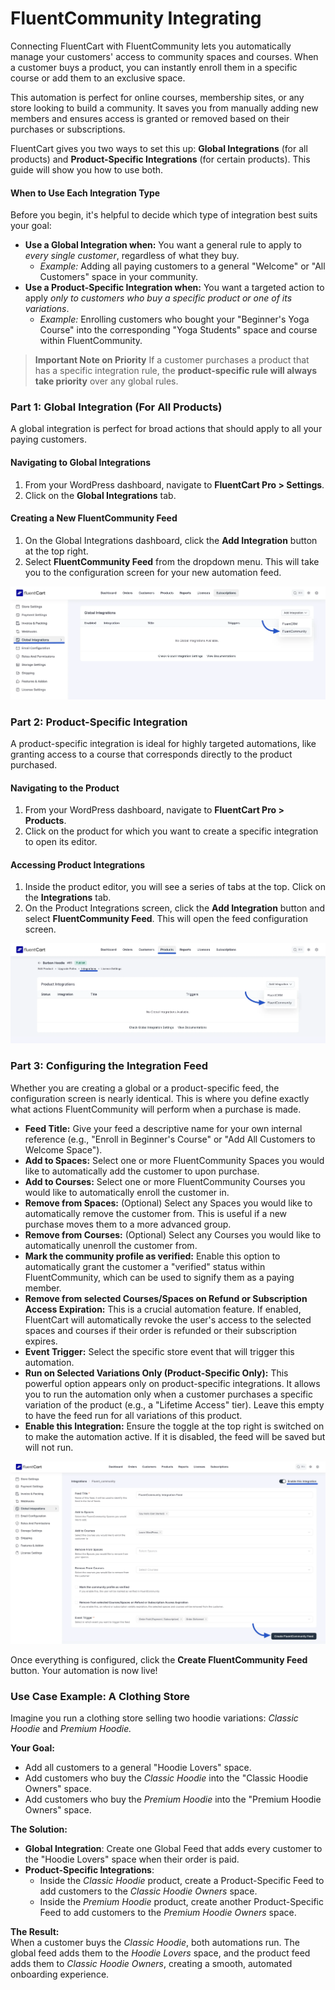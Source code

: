 # FluentCommunity Integrating

Connecting FluentCart with FluentCommunity lets you automatically manage your customers' access to community spaces and courses. When a customer buys a product, you can instantly enroll them in a specific course or add them to an exclusive space.

This automation is perfect for online courses, membership sites, or any store looking to build a community. It saves you from manually adding new members and ensures access is granted or removed based on their purchases or subscriptions.

FluentCart gives you two ways to set this up: **Global Integrations** (for all products) and **Product-Specific Integrations** (for certain products). This guide will show you how to use both.

#### When to Use Each Integration Type

Before you begin, it's helpful to decide which type of integration best suits your goal:

* **Use a Global Integration when:** You want a general rule to apply to *every single customer*, regardless of what they buy.
    * *Example:* Adding all paying customers to a general "Welcome" or "All Customers" space in your community.
* **Use a Product-Specific Integration when:** You want a targeted action to apply *only to customers who buy a specific product or one of its variations*.
    * *Example:* Enrolling customers who bought your "Beginner's Yoga Course" into the corresponding "Yoga Students" space and course within FluentCommunity.

> **Important Note on Priority**
> If a customer purchases a product that has a specific integration rule, the **product-specific rule will always take priority** over any global rules.

### Part 1: Global Integration (For All Products)

A global integration is perfect for broad actions that should apply to all your paying customers.

#### Navigating to Global Integrations

1.  From your WordPress dashboard, navigate to **FluentCart Pro > Settings**.
2.  Click on the **Global Integrations** tab.

#### Creating a New FluentCommunity Feed

1.  On the Global Integrations dashboard, click the **Add Integration** button at the top right.
2.  Select **FluentCommunity Feed** from the dropdown menu. This will take you to the configuration screen for your new automation feed.

![Global Integration FluentCommunity](/guide/public/images/integrations/fluentcommunity/integrateing-fluentcommunity-1.webp)

### Part 2: Product-Specific Integration

A product-specific integration is ideal for highly targeted automations, like granting access to a course that corresponds directly to the product purchased.

#### Navigating to the Product

1.  From your WordPress dashboard, navigate to **FluentCart Pro > Products**.
2.  Click on the product for which you want to create a specific integration to open its editor.

#### Accessing Product Integrations

1.  Inside the product editor, you will see a series of tabs at the top. Click on the **Integrations** tab.
2.  On the Product Integrations screen, click the **Add Integration** button and select **FluentCommunity Feed**. This will open the feed configuration screen.

![Product Specific Integration FluentCommunity](/guide/public/images/integrations/fluentcommunity/integrateing-fluentcommunity-2.webp)

### Part 3: Configuring the Integration Feed

Whether you are creating a global or a product-specific feed, the configuration screen is nearly identical. This is where you define exactly what actions FluentCommunity will perform when a purchase is made.

* **Feed Title:** Give your feed a descriptive name for your own internal reference (e.g., "Enroll in Beginner's Course" or "Add All Customers to Welcome Space").
* **Add to Spaces:** Select one or more FluentCommunity Spaces you would like to automatically add the customer to upon purchase.
* **Add to Courses:** Select one or more FluentCommunity Courses you would like to automatically enroll the customer in.
* **Remove from Spaces:** (Optional) Select any Spaces you would like to automatically remove the customer from. This is useful if a new purchase moves them to a more advanced group.
* **Remove from Courses:** (Optional) Select any Courses you would like to automatically unenroll the customer from.
* **Mark the community profile as verified:** Enable this option to automatically grant the customer a "verified" status within FluentCommunity, which can be used to signify them as a paying member.
* **Remove from selected Courses/Spaces on Refund or Subscription Access Expiration:** This is a crucial automation feature. If enabled, FluentCart will automatically revoke the user's access to the selected spaces and courses if their order is refunded or their subscription expires.
* **Event Trigger:** Select the specific store event that will trigger this automation. 
* **Run on Selected Variations Only (Product-Specific Only):** This powerful option appears only on product-specific integrations. It allows you to run the automation only when a customer purchases a specific variation of the product (e.g., a "Lifetime Access" tier). Leave this empty to have the feed run for all variations of this product.
* **Enable this Integration:** Ensure the toggle at the top right is switched on to make the automation active. If it is disabled, the feed will be saved but will not run.

![Configure Integration Feed Fluentcommunity](/guide/public/images/integrations/fluentcommunity/integrateing-fluentcommunity-3.webp)

Once everything is configured, click the **Create FluentCommunity Feed** button. Your automation is now live!

### Use Case Example: A Clothing Store

Imagine you run a clothing store selling two hoodie variations: *Classic Hoodie* and *Premium Hoodie.*

**Your Goal:**
- Add all customers to a general "Hoodie Lovers" space.  
- Add customers who buy the *Classic Hoodie* into the "Classic Hoodie Owners" space.  
- Add customers who buy the *Premium Hoodie* into the "Premium Hoodie Owners" space.  

**The Solution:**
- **Global Integration**: Create one Global Feed that adds every customer to the "Hoodie Lovers" space when their order is paid.  
- **Product-Specific Integrations**:  
  - Inside the *Classic Hoodie* product, create a Product-Specific Feed to add customers to the *Classic Hoodie Owners* space.  
  - Inside the *Premium Hoodie* product, create another Product-Specific Feed to add customers to the *Premium Hoodie Owners* space.  

**The Result:**  
When a customer buys the *Classic Hoodie*, both automations run. The global feed adds them to the *Hoodie Lovers* space, and the product feed adds them to *Classic Hoodie Owners*, creating a smooth, automated onboarding experience.
